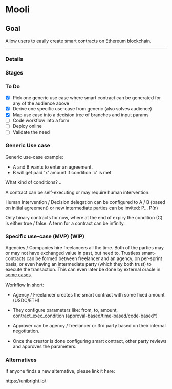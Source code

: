 # Mooli

## Goal

Allow users to easily create smart contracts on Ethereum blockchain. 

---

### Details



### Stages



### To Do

- [x] Pick one generic use case where smart contract can be generated for any of the audience above
- [x] Derive one specific use-case from generic (also solves audience)
- [x] Map use case into a decision tree of branches and input params
- [ ] Code workflow into a form
- [ ] Deploy online
- [ ] Validate the need

### Generic Use case

Generic use-case example: 
- A and B wants to enter an agreement.
- B will get paid 'x' amount if condition 'c' is met

What kind of conditions?
..

A contract can be self-executing or may require human intervention.

Human intervention / Decision delegation can be configured to A / B (based on initial agreement)
or
new intermediate parties can be invited:
P... P(n)

Only binary contracts for now, where at the end of expiry the condition (C) is either true / false. A term for a contract can be infinity.

### Specific use-case (MVP) (WIP)

Agencies / Companies hire freelancers all the time. Both of the parties may or may not have exchanged value in past, but need to. Trustless smart-contracts can be formed between freelancer and an agency, on per-sprint basis, or even having an intermediate party (which they both trust) to execute the transaction. This can even later be done by external oracle in [some cases](https://blog.chain.link/44-ways-to-enhance-your-smart-contract-with-chainlink/#).

Workflow In short:

- Agency / Freelancer creates the smart contract with some fixed amount (USDC/ETH)

- They configure parameters like: from, to, amount, contract_exec_condition (approval-based/time-based/code-based*)

- Approver can be agency / freelancer or 3rd party based on their internal negotitation.

- Once the creator is done configuring smart contract, other party reviews and approves the parameters.


### Alternatives

If anyone finds a new alternative, please link it here:

https://unibright.io/